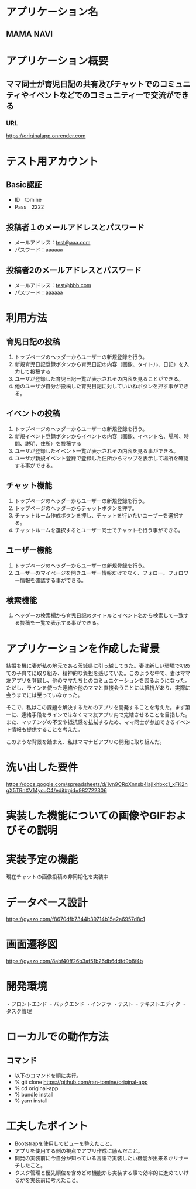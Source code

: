 # アプリケーション名
## MAMA NAVI

# アプリケーション概要
## ママ同士が育児日記の共有及びチャットでのコミュニティやイベントなどでのコミュニティーで交流ができる　　

### URL
https://originalapp.onrender.com

# テスト用アカウント
## Basic認証
 - ID　tomine
 - Pass　2222　　
## 投稿者１のメールアドレスとパスワード
 - メールアドレス：test@aaa.com
 - パスワード：aaaaaa
## 投稿者2のメールアドレスとパスワード
 - メールアドレス：test@bbb.com
 - パスワード：aaaaaa

# 利用方法

## 育児日記の投稿
1. トップページのヘッダーからユーザーの新規登録を行う。
2. 新規育児日記登録ボタンから育児日記の内容（画像、タイトル、日記）を入力して投稿する
3. ユーザが登録した育児日記一覧が表示されその内容を見ることができる。
4. 他のユーザが自分が投稿した育児日記に対していいねボタンを押す事ができる。

## イベントの投稿
1. トップページのヘッダーからユーザーの新規登録を行う。
2. 新規イベント登録ボタンからイベントの内容（画像、イベント名、場所、時間、説明、住所）を投稿する
3. ユーザが登録したイベント一覧が表示されその内容を見る事ができる。
4. ユーザが新規イベント登録で登録した住所からマップを表示して場所を確認する事ができる。

## チャット機能
1. トップページのヘッダーからユーザーの新規登録を行う。
2. トップページのヘッダーからチャットボタンを押す。
3. チャットルーム作成ボタンを押し、チャットを行いたいユーザーを選択する。
4. チャットルームを選択するとユーザー同士でチャットを行う事ができる。

## ユーザー機能
1. トップページのヘッダーからユーザーの新規登録を行う。
2. ユーザーのマイページを開きユーザー情報だけでなく、フォロー、フォロワー情報を確認する事ができる。

## 検索機能
1. ヘッダーの検索欄から育児日記のタイトルとイベント名から検索して一致する投稿を一覧で表示する事ができる。


# アプリケーションを作成した背景

結婚を機に妻が私の地元である茨城県に引っ越してきた。妻は新しい環境で初めての子育てに取り組み、精神的な負担を感じていた。このような中で、妻はママ友アプリを登録し、他のママたちとのコミュニケーションを図るようになった。ただし、ラインを使った連絡や他のママと直接会うことには抵抗があり、実際に会うまでには至っていなかった。

そこで、私はこの課題を解決するためのアプリを開発することを考えた。まず第一に、連絡手段をラインではなくママ友アプリ内で完結させることを目指した。また、マッチングの不安や抵抗感を払拭するため、ママ同士が参加できるイベント情報も提供することを考えた。

このような背景を踏まえ、私はママナビアプリの開発に取り組んだ。

# 洗い出した要件

https://docs.google.com/spreadsheets/d/1vn9CRpXnnsb4lajIkhbxc1_xFK2ngX5TRnXV14ycuC4/edit#gid=982722306

# 実装した機能についての画像やGIFおよびその説明



# 実装予定の機能
現在チャットの画像投稿の非同期化を実装中

# データベース設計
https://gyazo.com/f8670dfb7344b39714b15e2a6957d8c1

# 画面遷移図
https://gyazo.com/8abf40ff26b3af51b26db6ddfd9b8f4b

# 開発環境
・フロントエンド
・バックエンド
・インフラ
・テスト
・テキストエディタ
・タスク管理

# ローカルでの動作方法
## コマンド
 - 以下のコマンドを順に実行。
 - % git clone https://github.com/ran-tomine/original-app
 - % cd original-app
 - % bundle install
 - % yarn install

# 工夫したポイント
 - Bootstrapを使用してビューを整えたこと。
 - アプリを使用する側の視点でアプリ作成に励んだこと。
 - 開発の実装前に今自分が知っている言語で実装したい機能が出来るかリサーチしたこと。
 - タスク管理と優先順位を含めどの機能から実装する事で効率的に進めていけるかを実装前に考えたこと。